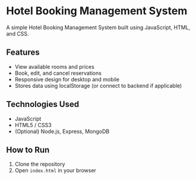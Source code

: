 # Hotel Booking Management System

A simple Hotel Booking Management System built using JavaScript, HTML, and CSS.

## Features
- View available rooms and prices
- Book, edit, and cancel reservations
- Responsive design for desktop and mobile
- Stores data using localStorage (or connect to backend if applicable)

## Technologies Used
- JavaScript
- HTML5 / CSS3
- (Optional) Node.js, Express, MongoDB

## How to Run
1. Clone the repository
2. Open `index.html` in your browser
